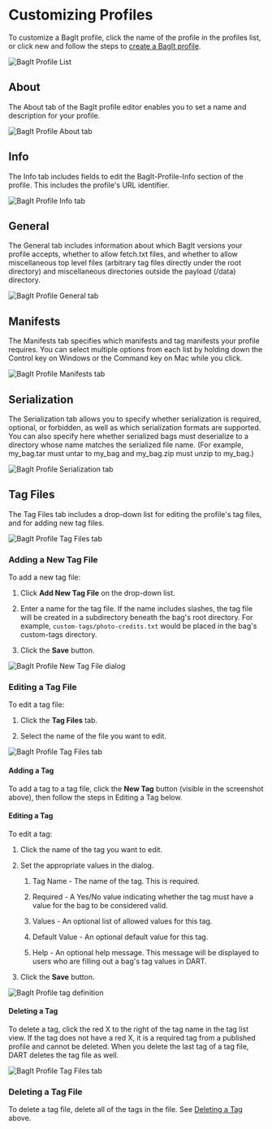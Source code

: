 # Customizing Profiles

To customize a BagIt profile, click the name of the profile in the profiles list, or click new and follow the steps to [create a BagIt profile](creating.md).

![BagIt Profile List](../../img/bagit_profiles/list.png)

## About

The About tab of the BagIt profile editor enables you to set a name and description for your profile.

![BagIt Profile About tab](../../img/bagit_profiles/about.png)

## Info

The Info tab includes fields to edit the BagIt-Profile-Info section of the profile. This includes the profile's URL identifier.

![BagIt Profile Info tab](../../img/bagit_profiles/info.png)

## General

The General tab includes information about which BagIt versions your profile accepts, whether to allow fetch.txt files, and whether to allow miscellaneous top level files (arbitrary tag files directly under the root directory) and miscellaneous directories outside the payload (/data) directory.

![BagIt Profile General tab](../../img/bagit_profiles/general.png)

## Manifests

The Manifests tab specifies which manifests and tag manifests your profile requires. You can select multiple options from each list by holding down the Control key on Windows or the Command key on Mac while you click.

![BagIt Profile Manifests tab](../../img/bagit_profiles/manifests.png)

## Serialization

The Serialization tab allows you to specify whether serialization is required, optional, or forbidden, as well as which serialization formats are supported. You can also specify here whether serialized bags must deserialize to a directory whose name matches the serialized file name. (For example, my_bag.tar must untar to my_bag and my_bag.zip must unzip to my_bag.)

![BagIt Profile Serialization tab](../../img/bagit_profiles/serialization.png)

## Tag Files

The Tag Files tab includes a drop-down list for editing the profile's tag files, and for adding new tag files.

![BagIt Profile Tag Files tab](../../img/bagit_profiles/tag_files.png)

### Adding a New Tag File

To add a new tag file:

1. Click __Add New Tag File__ on the drop-down list.

1. Enter a name for the tag file. If the name includes slashes, the tag file will be created in a subdirectory beneath the bag's root directory. For example, `custom-tags/photo-credits.txt` would be placed in the bag's custom-tags directory.

1. Click the __Save__ button.

![BagIt Profile New Tag File dialog](../../img/bagit_profiles/new_tag_file.png)

### Editing a Tag File

To edit a tag file:

1. Click the __Tag Files__ tab.

1. Select the name of the file you want to edit.

![BagIt Profile Tag Files tab](../../img/bagit_profiles/tag_files.png)

#### Adding a Tag

To add a tag to a tag file, click the __New Tag__ button (visible in the screenshot above), then follow the steps in Editing a Tag below.

#### Editing a Tag

To edit a tag:

1. Click the name of the tag you want to edit.

1. Set the appropriate values in the dialog.

    1. Tag Name - The name of the tag. This is required.

    1. Required - A Yes/No value indicating whether the tag must have a value
       for the bag to be considered valid.

    1. Values - An optional list of allowed values for this tag.

    1. Default Value - An optional default value for this tag.

    1. Help - An optional help message. This message will be displayed to
       users who are filling out a bag's tag values in DART.

1. Click the __Save__ button.

![BagIt Profile tag definition](../../img/bagit_profiles/tag_definitions.png)

#### Deleting a Tag

To delete a tag, click the red X to the right of the tag name in the tag list view. If the tag does not have a red X, it is a required tag from a published profile and cannot be deleted. When you delete the last tag of a tag file, DART deletes the tag file as well.

![BagIt Profile Tag Files tab](../../img/bagit_profiles/tag_files.png)

### Deleting a Tag File

To delete a tag file, delete all of the tags in the file. See [Deleting a Tag](#deleting-a-tag) above.
